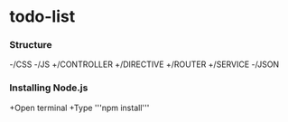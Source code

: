 # todo-list

### Structure

-/CSS
-/JS
  +/CONTROLLER
  +/DIRECTIVE
  +/ROUTER
  +/SERVICE
-/JSON

### Installing Node.js

+Open terminal
+Type '''npm install'''
